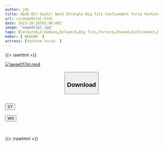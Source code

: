```yaml
---
author: j91
title: AEGE-017 Gachi! Neck Strangle Big Tits Confinement Yuria Yoshine
url: /v/aege017pl.html
date: 2023-10-26T01:00:00Z
image: "aege017pl.jpg"
tags: [Censored,Creampie,Solowork,Big Tits,Torture,Shaved,Confinement,Evil,Cruel Expression,Dark System,Rolling Back Eyes- Fainting	 ]
maker: [ AEGEAN  ]
actress: [Yoshine Yuria  ]
---
```



{{< rawhtml >}}

<div class="video" data-videoid="JA4jqramDxTrAP">
    <a href="javascript:;">
        <img src="https://my.j91.asia/v/aege017pl.jpg" width="WIDTH" height="HEIGHT" alt="aege017pl.mp4" loading="lazy">
    </a>
</div>

<script type="text/javascript" src="https://j91.asia/asset/on-demand-st.js"></script>

<br>
  <link rel="stylesheet" href="https://j91.asia/asset/bs5.css">
  
  <center>
  <button class="btn btn-primary" type="button" data-bs-toggle="collapse" data-bs-target=".multi-collapse" aria-expanded="false" aria-controls="multiCollapseExample1 multiCollapseExample2"><h2>Download</h2></button></center>
</p>
<div class="row">
  <div class="col">
    <div class="collapse multi-collapse" id="multiCollapseExample1">
      <div class="card card-body">
	      	      <br>
<div class="buttons">  
<a href="https://streamtape.to/v/JA4jqramDxTrAP"><button class="btn-hover color-3"><i class="fa fa-download"></i> ST</button></a></div>
    </div>
  </div>
</div>
  <div class="col">
    <div class="collapse multi-collapse" id="multiCollapseExample2">
      <div class="card card-body">
	      <br>
<div class="buttons">
    <a href="https://wolfstream.tv/znb9xl4uqx1k"><button class="btn-hover color-9"><i class="fa fa-download"></i> WS</button></a></div>
<br><br>
      </div>
    </div>
  </div>
</div>

{{< /rawhtml >}}
